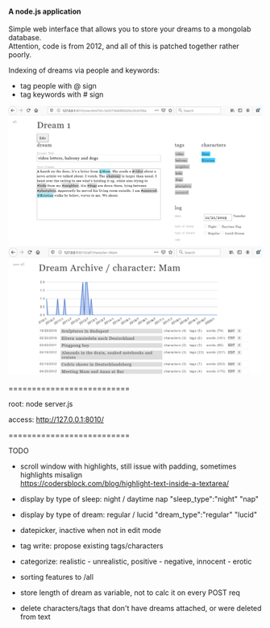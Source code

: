 #### A node.js application
Simple web interface that allows you to store your dreams to a mongolab database.  
Attention, code is from 2012, and all of this is patched together rather poorly.  

Indexing of dreams via people and keywords: 
* tag people with @ sign
* tag keywords with # sign

![input a new dream](https://raw.githubusercontent.com/evsc/dlog/master/one.PNG)
![select a character](https://raw.githubusercontent.com/evsc/dlog/master/character.PNG)




==========================  

root:     node server.js

access:   http://127.0.0.1:8010/

==========================


TODO

- scroll window with highlights, still issue with padding, sometimes highlights misalign  
https://codersblock.com/blog/highlight-text-inside-a-textarea/ 

- display by type of sleep: night / daytime nap			"sleep_type":"night" "nap"
- display by type of dream: regular / lucid				"dream_type":"regular" "lucid" 

- datepicker, inactive when not in edit mode
- tag write: propose existing tags/characters

- categorize: realistic - unrealistic, positive - negative, innocent - erotic
- sorting features to /all 
- store length of dream as variable, not to calc it on every POST req
- delete characters/tags that don't have dreams attached, or were deleted from text